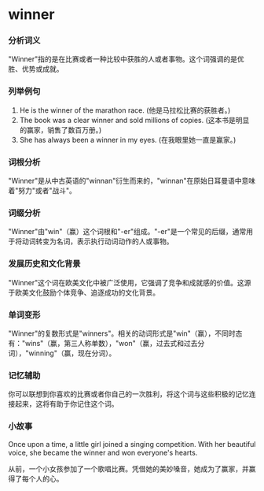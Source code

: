 # winner

### 分析词义

  

"Winner"指的是在比赛或者一种比较中获胜的人或者事物。这个词强调的是优胜、优势或成就。

  

### 列举例句

  

1.  He is the winner of the marathon race. (他是马拉松比赛的获胜者。)
2.  The book was a clear winner and sold millions of copies. (这本书是明显的赢家，销售了数百万册。)
3.  She has always been a winner in my eyes. (在我眼里她一直是赢家。)

  

### 词根分析

  

"Winner"是从中古英语的"winnan"衍生而来的，"winnan"在原始日耳曼语中意味着"努力"或者"战斗"。

  

### 词缀分析

  

"Winner"由"win"（赢）这个词根和"-er"组成。"-er"是一个常见的后缀，通常用于将动词转变为名词，表示执行动词动作的人或事物。

  

### 发展历史和文化背景

  

"Winner"这个词在欧美文化中被广泛使用，它强调了竞争和成就感的价值。这源于欧美文化鼓励个体竞争、追逐成功的文化背景。

  

### 单词变形

  

"Winner"的复数形式是"winners"。相关的动词形式是"win"（赢），不同时态有："wins"（赢，第三人称单数），"won"（赢，过去式和过去分词），"winning"（赢，现在分词）。

  

### 记忆辅助

  

你可以联想到你喜欢的比赛或者你自己的一次胜利，将这个词与这些积极的记忆连接起来，这将有助于你记住这个词。

  

### 小故事

  

Once upon a time, a little girl joined a singing competition. With her beautiful voice, she became the winner and won everyone's hearts.

  

从前，一个小女孩参加了一个歌唱比赛。凭借她的美妙嗓音，她成为了赢家，并赢得了每个人的心。

